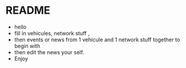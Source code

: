 # README
- hello
- fill in vehicules, network stuff ,
- then events or news from 1 vehicule and 1 network stuff together to begin with
- then edit the news your self.
- Enjoy 
